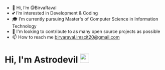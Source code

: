 - 👋 Hi, I’m @BirvaRaval
- 💕 I’m interested in Development & Coding
- 🎓 I’m currently pursuing Master's of Computer Science in Information Technology
- 🎯 I'm looking to contribute to as many open source projects as possible
- 📫 How to reach me birvaraval.imscit20@gmail.com

# Hi, I'm Astrodevil <img src="https://github.com/TheDudeThatCode/TheDudeThatCode/blob/master/Assets/Hi.gif" width="29px">
